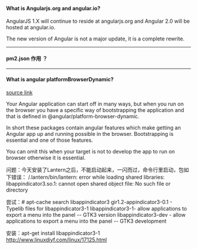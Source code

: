 

#### What is Angularjs.org and angular.io?
AngularJS 1.X will continue to reside at angularjs.org and Angular 2.0 will be hosted at angular.io.

The new version of Angular is not a major update, it is a complete rewrite.

***

#### pm2.json 作用 ？

***

#### What is angular platformBrowserDynamic?
[source link](https://stackoverflow.com/questions/38407604/what-is-angular-platform-browser)

Your Angular application can start off in many ways, but when you run on the browser you have a specific way of bootstrapping the application and that is defined in @angular/platform-browser-dynamic.

In short these packages contain angular features which make getting an Angular app up and running possible in the browser. Bootstrapping is essential and one of those features.

You can omit this when your target is not to develop the app to run on browser otherwise it is essential.



问题：今天安装了Lantern之后，不能启动起来，一闪而过，命令行里启动，包如下错误：
/.lantern/bin/lantern: error while loading shared libraries: libappindicator3.so.1: cannot open shared object file: No such file or directory 

尝试：# apt-cache search libappindicator3 
gir1.2-appindicator3-0.1 - Typelib files for libappindicator3-1
libappindicator3-1- allow applications to export a menu into the panel -- GTK3 version 
libappindicator3-dev - allow applications to export a menu into the panel -- GTK3 development 

安装：apt-get install libappindicator3-1
http://www.linuxdiyf.com/linux/17125.html
